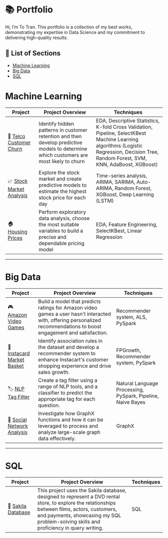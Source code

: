 # 📚 Portfolio

Hi, I’m To Tran. This portfolio is a collection of my best works, demonstrating my expertise in Data Science and my commitment to delivering high-quality results. 

## 📌 List of Sections
- [Machine Learning](#machine-learning)
- [Big Data](#big-data)
- [SQL](#sql)

# Machine Learning

|   Project   | Project Overview | Techniques | 
|---|---|---|
| 📱 [Telco Customer Churn](https://github.com/totrannguyen/Projects/blob/main/Telco%20Customer%20Churn.ipynb) | Identify hidden patterns in customer retention and then develop predictive models to determine which customers are most likely to churn | EDA, Descriptive Statistics, K-fold Cross Validation, Pipeline, SelectKBest Machine Learning algorithms (Logistic Regression, Decision Tree, Random Forest, SVM, KNN, AdaBoost, XGBoost) | 
| 📈 [Stock Market Analysis](https://github.com/totrannguyen/Projects/blob/main/AAPL.ipynb) | Explore the stock market and create predictive models to estimate the highest stock price for each day | Time-series analysis, ARIMA, SARIMA, Auto-ARIMA, Random Forest, XGBoost, Deep Learning (LSTM) |  
| 🏠 [Housing Prices](https://github.com/totrannguyen/Projects/blob/main/Housing%20Prices.ipynb) | Perform exploratory data analysis, choose the most suitable variables to build a precise and dependable pricing model | EDA, Feature Engineering, SelectKBest, Linear Regression |  

***

# Big Data

| Project | Project Overview | Techniques | 
|---|---|---|
| 🎮 [Amazon Video Games](https://github.com/totrannguyen/Projects/blob/main/Amazon%20Video%20Games.ipynb) | Build a model that predicts ratings for Amazon video games a user hasn't interacted with, offering personalized recommendations to boost engagement and satisfaction. | Recommender system, ALS, PySpark | 
| 🧺 [Instacard Market Basket](https://github.com/totrannguyen/Projects/blob/main/Instacard%20Market%20Basket.ipynb) | Identify association rules in the dataset and develop a recommender system to enhance Instacart's customer shopping experience and drive sales growth. | FPGrowth, Recommender system, PySpark |  
| 🏷️ [NLP Tag Filter](https://github.com/totrannguyen/Projects/blob/main/NLP%20Tag%20Filter.ipynb) | Create a tag filter using a range of NLP tools, and a classifier to predict the appropriate tag for each question. | Natural Language Processing, PySpark, Pipeline, Naive Bayes |   
| 🛜 [Social Network Analysis](https://github.com/totrannguyen/Projects/blob/main/Social%20Network%20Analysis.ipynb) | Investigate how GraphX functions and how it can be leveraged to process and analyze large-scale graph data effectively. | GraphX |   

***

# SQL

| Project | Project Overview | Techniques | 
|---|---|---|
| 📅 [Sakila Database](https://github.com/totrannguyen/Projects/blob/main/Sakila%20Database.ipynb) | This project uses the Sakila database, designed to represent a DVD rental store, to explore the relationships between films, actors, customers, and payments, showcasing my SQL problem-solving skills and proficiency in query writing. | SQL | 
